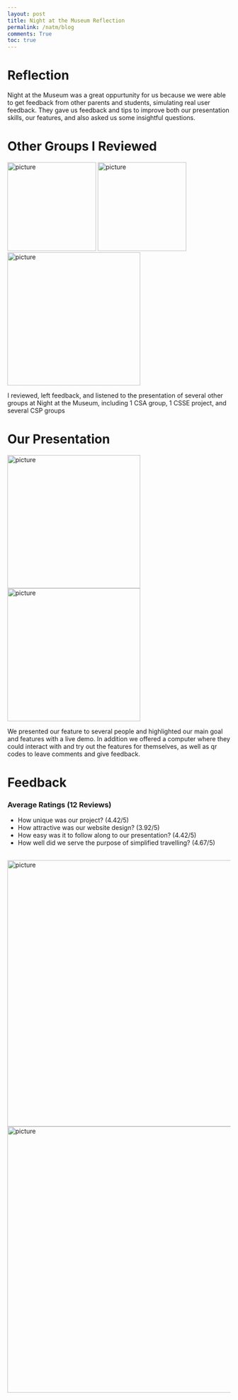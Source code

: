 ```yaml
---
layout: post
title: Night at the Museum Reflection
permalink: /natm/blog
comments: True
toc: true
---
```


# Reflection

Night at the Museum was a great oppurtunity for us because we were able to get feedback from other parents and students, simulating real user feedback. They gave us feedback and tips to improve both our presentation skills, our features, and also asked us some insightful questions.

# Other Groups I Reviewed
<img src="{{site.baseurl}}/images/form1.PNG" alt="picture" width=200 >
<img src="{{site.baseurl}}/images/form2.PNG" alt="picture" width=200 >
<img src="{{site.baseurl}}/images/form3.png" alt="picture" width=300 >

I reviewed, left feedback, and listened to the presentation of several other groups at Night at the Museum, including 1 CSA group, 1 CSSE project, and several CSP groups


# Our Presentation

<img src="{{site.baseurl}}/images/pres1.png" alt="picture" width=300 >
<img src="{{site.baseurl}}/images/pres2.png" alt="picture" width=300 >


We presented our feature to several people and highlighted our main goal and features with a live demo. In addition we offered a computer where they could interact with and try out the features for themselves, as well as qr codes to leave comments and give feedback.

# Feedback

### Average Ratings (12 Reviews)
 - How unique was our project? (4.42/5)
 - How attractive was our website design? (3.92/5)
 - How easy was it to follow along to our presentation? (4.42/5)
 - How well did we serve the purpose of simplified travelling? (4.67/5)

 <br>

<img src="{{site.baseurl}}/images/feed1.PNG" alt="picture" width=600 >

<br>

<img src="{{site.baseurl}}/images/feed2.PNG" alt="picture" width=600 >

